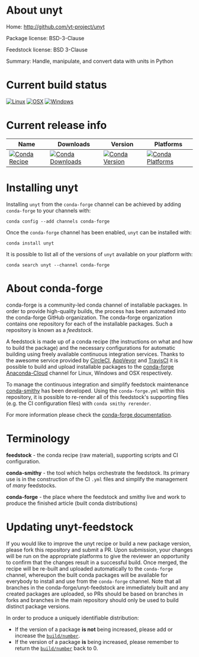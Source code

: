 About unyt
==========

Home: http://github.com/yt-project/unyt

Package license: BSD-3-Clause

Feedstock license: BSD 3-Clause

Summary: Handle, manipulate, and convert data with units in Python



Current build status
====================

[![Linux](https://img.shields.io/circleci/project/github/conda-forge/unyt-feedstock/master.svg?label=Linux)](https://circleci.com/gh/conda-forge/unyt-feedstock)
[![OSX](https://img.shields.io/travis/conda-forge/unyt-feedstock/master.svg?label=macOS)](https://travis-ci.org/conda-forge/unyt-feedstock)
[![Windows](https://img.shields.io/appveyor/ci/conda-forge/unyt-feedstock/master.svg?label=Windows)](https://ci.appveyor.com/project/conda-forge/unyt-feedstock/branch/master)

Current release info
====================

| Name | Downloads | Version | Platforms |
| --- | --- | --- | --- |
| [![Conda Recipe](https://img.shields.io/badge/recipe-unyt-green.svg)](https://anaconda.org/conda-forge/unyt) | [![Conda Downloads](https://img.shields.io/conda/dn/conda-forge/unyt.svg)](https://anaconda.org/conda-forge/unyt) | [![Conda Version](https://img.shields.io/conda/vn/conda-forge/unyt.svg)](https://anaconda.org/conda-forge/unyt) | [![Conda Platforms](https://img.shields.io/conda/pn/conda-forge/unyt.svg)](https://anaconda.org/conda-forge/unyt) |

Installing unyt
===============

Installing `unyt` from the `conda-forge` channel can be achieved by adding `conda-forge` to your channels with:

```
conda config --add channels conda-forge
```

Once the `conda-forge` channel has been enabled, `unyt` can be installed with:

```
conda install unyt
```

It is possible to list all of the versions of `unyt` available on your platform with:

```
conda search unyt --channel conda-forge
```


About conda-forge
=================

conda-forge is a community-led conda channel of installable packages.
In order to provide high-quality builds, the process has been automated into the
conda-forge GitHub organization. The conda-forge organization contains one repository
for each of the installable packages. Such a repository is known as a *feedstock*.

A feedstock is made up of a conda recipe (the instructions on what and how to build
the package) and the necessary configurations for automatic building using freely
available continuous integration services. Thanks to the awesome service provided by
[CircleCI](https://circleci.com/), [AppVeyor](http://www.appveyor.com/)
and [TravisCI](https://travis-ci.org/) it is possible to build and upload installable
packages to the [conda-forge](https://anaconda.org/conda-forge)
[Anaconda-Cloud](http://docs.anaconda.org/) channel for Linux, Windows and OSX respectively.

To manage the continuous integration and simplify feedstock maintenance
[conda-smithy](http://github.com/conda-forge/conda-smithy) has been developed.
Using the ``conda-forge.yml`` within this repository, it is possible to re-render all of
this feedstock's supporting files (e.g. the CI configuration files) with ``conda smithy rerender``.

For more information please check the [conda-forge documentation](https://conda-forge.org/docs/).

Terminology
===========

**feedstock** - the conda recipe (raw material), supporting scripts and CI configuration.

**conda-smithy** - the tool which helps orchestrate the feedstock.
                   Its primary use is in the construction of the CI ``.yml`` files
                   and simplify the management of *many* feedstocks.

**conda-forge** - the place where the feedstock and smithy live and work to
                  produce the finished article (built conda distributions)


Updating unyt-feedstock
=======================

If you would like to improve the unyt recipe or build a new
package version, please fork this repository and submit a PR. Upon submission,
your changes will be run on the appropriate platforms to give the reviewer an
opportunity to confirm that the changes result in a successful build. Once
merged, the recipe will be re-built and uploaded automatically to the
`conda-forge` channel, whereupon the built conda packages will be available for
everybody to install and use from the `conda-forge` channel.
Note that all branches in the conda-forge/unyt-feedstock are
immediately built and any created packages are uploaded, so PRs should be based
on branches in forks and branches in the main repository should only be used to
build distinct package versions.

In order to produce a uniquely identifiable distribution:
 * If the version of a package **is not** being increased, please add or increase
   the [``build/number``](http://conda.pydata.org/docs/building/meta-yaml.html#build-number-and-string).
 * If the version of a package **is** being increased, please remember to return
   the [``build/number``](http://conda.pydata.org/docs/building/meta-yaml.html#build-number-and-string)
   back to 0.